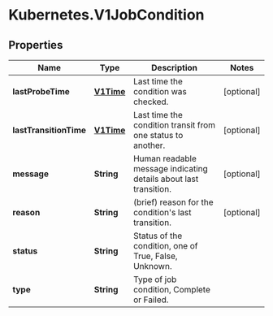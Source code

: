 # Kubernetes.V1JobCondition

## Properties
Name | Type | Description | Notes
------------ | ------------- | ------------- | -------------
**lastProbeTime** | [**V1Time**](V1Time.md) | Last time the condition was checked. | [optional] 
**lastTransitionTime** | [**V1Time**](V1Time.md) | Last time the condition transit from one status to another. | [optional] 
**message** | **String** | Human readable message indicating details about last transition. | [optional] 
**reason** | **String** | (brief) reason for the condition&#39;s last transition. | [optional] 
**status** | **String** | Status of the condition, one of True, False, Unknown. | 
**type** | **String** | Type of job condition, Complete or Failed. | 


